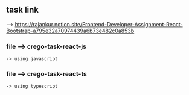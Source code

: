 ## task link 
  --> https://rajankur.notion.site/Frontend-Developer-Assignment-React-Bootstrap-a795e32a70974439a6b73e482c0a853b


### file  --> crego-task-react-js 
    -> using javascript

### file  --> crego-task-react-ts
    -> using typescript